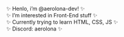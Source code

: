 ✨ Henlo, i’m @aerolona-dev! ✨
<br>
✨ I’m interested in Front-End stuff ✨
<br>
✨ Currently trying to learn HTML, CSS, JS ✨
<br>
✨ Discord: aerolona ✨

